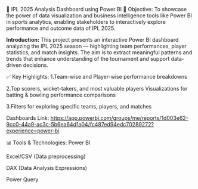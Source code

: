 🏏 IPL 2025 Analysis Dashboard using Power BI
🎯 Objective:
To showcase the power of data visualization and business intelligence tools like Power BI in sports analytics, enabling stakeholders to interactively explore performance and outcome data of IPL 2025.

**Introduction:**
This project presents an interactive Power BI dashboard analyzing the IPL 2025 season — highlighting team performances, player statistics, and match insights. The aim is to extract meaningful patterns and trends that enhance understanding of the tournament and support data-driven decisions.


✅ Key Highlights:
1.Team-wise and Player-wise performance breakdowns

2.Top scorers, wicket-takers, and most valuable players
Visualizations for batting & bowling performance comparisons

3.Filters for exploring specific teams, players, and matches

Dashboards Link:
https://app.powerbi.com/groups/me/reports/1d003e62-9cc0-44a9-ac3c-5b6ea64d1a04/fc487ed94edc70289272?experience=power-bi


📊 Tools & Technologies:
Power BI

Excel/CSV (Data preprocessing)

DAX (Data Analysis Expressions)

Power Query

